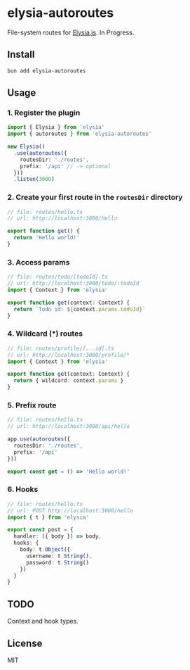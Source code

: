 # elysia-autoroutes

File-system routes for [Elysia.js](https://elysiajs.com/). In Progress.

## Install

```bash
bun add elysia-autoroutes
```

## Usage

### 1. Register the plugin

```ts
import { Elysia } from 'elysia'
import { autoroutes } from 'elysia-autoroutes'

new Elysia()
  .use(autoroutes({
    routesDir: './routes',
    prefix: '/api' // -> optional
  }))
  .listen(3000)
```

### 2. Create your first route in the `routesDir` directory

```ts
// file: routes/hello.ts
// url: http://localhost:3000/hello

export function get() {
  return 'Hello world!'
}
```

### 3. Access params

```ts
// file: routes/todo/[todoId].ts
// url: http://localhost:3000/todo/:todoId
import { Context } from 'elysia'

export function get(context: Context) {
  return `Todo id: ${context.params.todoId}`
}
```

### 4. Wildcard (*) routes

```ts
// file: routes/profile/[...id].ts
// url: http://localhost:3000/profile/*
import { Context } from 'elysia'

export function get(context: Context) {
  return { wildcard: context.params }
}
```

### 5. Prefix route

```ts
// file: routes/hello.ts
// url: http://localhost:3000/api/hello

app.use(autoroutes({
  routesDir: './routes',
  prefix: '/api'
}))

export const get = () => 'Hello world!'
```

### 6. Hooks


```ts
// file: routes/hello.ts
// url: POST http://localhost:3000/hello
import { t } from 'elysia'

export const post = {
  handler: ({ body }) => body,
  hooks: {
    body: t.Object({
      username: t.String(),
      password: t.String()
    })
  }
}
```

## TODO

Context and hook types.

## License

MIT
